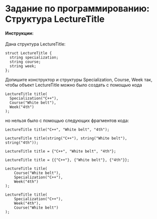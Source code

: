 # Задание по программированию: Структура LectureTitle

#### Инструкции:
Дана структура LectureTitle:

```
struct LectureTitle {
  string specialization;
  string course;
  string week;
};
```

Допишите конструктор и структуры Specialization, Course, Week так, чтобы объект LectureTitle можно было создать с помощью кода 
```
LectureTitle title(
  Specialization("C++"),
  Course("White belt"),
  Week("4th")
);
```

но нельзя было с помощью следующих фрагментов кода:
```
LectureTitle title("C++", "White belt", "4th");

LectureTitle title(string("C++"), string("White belt"), string("4th"));

LectureTitle title = {"C++", "White belt", "4th"};

LectureTitle title = {{"C++"}, {"White belt"}, {"4th"}};

LectureTitle title(
    Course("White belt"),
    Specialization("C++"),
    Week("4th")
);

LectureTitle title(
    Specialization("C++"),
    Week("4th"),
    Course("White belt")
);
```